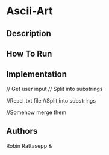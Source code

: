 # Ascii-Art

## Description

## How To Run

## Implementation

// Get user input
// Split into substrings

//Read .txt file
//Split into substrings

//Somehow merge them

## Authors
Robin Rattasepp & 


